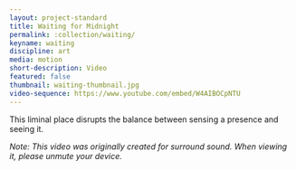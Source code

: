 ```yaml
---
layout: project-standard
title: Waiting for Midnight
permalink: :collection/waiting/
keyname: waiting
discipline: art
media: motion
short-description: Video
featured: false
thumbnail: waiting-thumbnail.jpg
video-sequence: https://www.youtube.com/embed/W4AIBOCpNTU
---
```


This liminal place disrupts the balance between sensing a presence and seeing it. 

_Note: This video was originally created for surround sound. When viewing it, please unmute your device._
